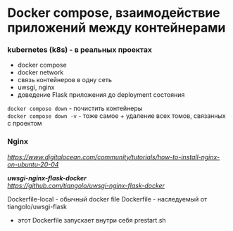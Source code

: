 # Docker compose, взаимодействие приложений между контейнерами
### kubernetes (k8s) - в реальных проектах  

- docker compose
- docker network
- связь контейнеров в одну сеть
- uwsgi, nginx
- доведение Flask приложения до deployment состояния


`docker compose down` - почистить контейнеры  
`docker compose down -v` - тоже самое + удаление всех томов, связанных с проектом  

### Nginx
_https://www.digitalocean.com/community/tutorials/how-to-install-nginx-on-ubuntu-20-04_  

**_uwsgi-nginx-flask-docker_**  
_https://github.com/tiangolo/uwsgi-nginx-flask-docker_

Dockerfile-local - обычный docker file
Dockerfile - наследуемый от tiangolo/uwsgi-flask
* этот Dockerfile запускает внутри себя prestart.sh

